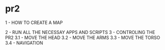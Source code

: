 pr2
===

1 - HOW TO CREATE A MAP

2 - RUN ALL THE NECESSAY APPS AND SCRIPTS
3 - CONTROLING THE PR2
3.1 - MOVE THE HEAD
3.2 - MOVE THE ARMS
3.3 - MOVE THE TORSO
3.4 - NAVIGATION
